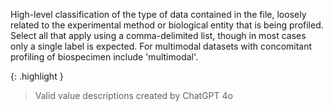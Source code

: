 High-level classification of the type of data contained in the file, loosely related to the experimental method or biological entity that is being profiled. Select all that apply using a comma-delimited list, though in most cases only a single label is expected. For multimodal datasets with concomitant profiling of biospecimen include 'multimodal'.


{: .highlight }
> Valid value descriptions created by ChatGPT 4o

